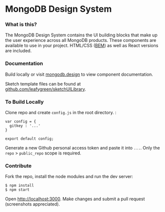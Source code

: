 # MongoDB Design System

### What is this?

The MongoDB Design System contains the UI building blocks that make up the user experience across all MongoDB products. These components are available to use in your project. HTML/CSS ([BEM](https://en.bem.info/)) as well as React versions are included.


### Documentation

Build locally or visit [mongodb.design](http://mongodb.design/) to view component documentation.

Sketch template files can be found at [github.com/leafygreen/sketchUILibrary](https://github.com/leafygreen/sketchUILibrary).


### To Build Locally

Clone repo and create `config.js` in the root directory. :

```
var config = {
  gitkey : '...'
}

export default config;
```

Generate a new Github personal access token and paste it into `...`. Only the `repo` > `public_repo` scope is required.


### Contribute

Fork the repo, install the node modules and run the dev server:

```
$ npm install
$ npm start
```

Open [http://localhost:3000](http://localhost:3000). Make changes and submit a pull request (screenshots appreciated). 


